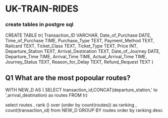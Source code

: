 # UK-TRAIN-RIDES

### create tables in postgre sql

CREATE TABLE tr(
	Transaction_ID VARCHAR,
    Date_of_Purchase DATE,
	Time_of_Purchase TIME,
	Purchase_Type TEXT,
	Payment_Method TEXT,
	Railcard TEXT,
	Ticket_Class TEXT,
	Ticket_Type TEXT,
	Price INT,
	Departure_Station TEXT,
	Arrival_Destination TEXT,
	Date_of_Journey DATE,
	Departure_Time TIME,
	Arrival_Time TIME,
	Actual_Arrival_Time TIME,
	Journey_Status TEXT,
	Reason_for_Delay TEXT,
	Refund_Request TEXT
)

## Q1 What are the most popoular routes?

WITH NEW_D AS (
	SELECT transaction_id,CONCAT(departure_station,' to ',arrival_destination) as routes
	FROM tr)

select routes ,
	rank () over (order by count(routes)) as ranking ,
	count(transaction_id)
	from NEW_D
	GROUP BY routes
	order by ranking desc
